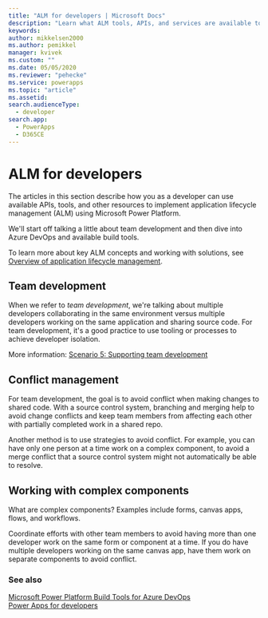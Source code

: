 ```yaml
---
title: "ALM for developers | Microsoft Docs"
description: "Learn what ALM tools, APIs, and services are available to developers when creating and publishing solutions for Common Data Service."
keywords: 
author: mikkelsen2000
ms.author: pemikkel
manager: kvivek
ms.custom: ""
ms.date: 05/05/2020
ms.reviewer: "pehecke"
ms.service: powerapps
ms.topic: "article"
ms.assetid: 
search.audienceType: 
  - developer
search.app: 
  - PowerApps
  - D365CE
---
```


# ALM for developers

The articles in this section describe how you as a developer can use available APIs, tools, and other resources to implement application lifecycle management (ALM) using Microsoft Power Platform.

We'll start off talking a little about team development and then dive into Azure DevOps and available build tools.

To learn more about key ALM concepts and working with solutions, see [Overview of application lifecycle management](overview-alm.md).

## Team development

When we refer to *team development*, we're talking about multiple developers
collaborating in the same environment versus multiple developers working on the
same application and sharing source code. For team development, it's a good practice to use tooling or processes to achieve developer isolation.

More information: [Scenario 5: Supporting team development](team-development-alm.md)

## Conflict management

For team development, the goal is to avoid conflict when making changes to
shared code. With a source control system, branching and merging help to
avoid change conflicts and keep team members from affecting each other with partially completed
work in a shared repo.

Another method is to use strategies to avoid conflict. For example, you can have only one person
at a time work on a complex component, to avoid a merge conflict that a
source control system might not automatically be able to resolve.

## Working with complex components

What are complex components? Examples include forms,
canvas apps, flows, and workflows.

Coordinate efforts with other team members to avoid having more than one developer
work on the same form or component at a time. If you do have multiple
developers working on the same canvas app, have them work on separate components
to avoid conflict.

### See also

[Microsoft Power Platform Build Tools for Azure DevOps](devops-build-tools.md)  
[Power Apps for developers](https://docs.microsoft.com/powerapps/#pivot=home&panel=developer)
